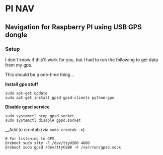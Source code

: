 # PI NAV
## Navigation for Raspberry PI using USB GPS dongle

### Setup
I don't know if this'll work for you, but I had to run the following to get data from my gps.

This should be a one-time thing...

__Install gps stuff__
```
sudo apt-get update
sudo apt-get install gpsd gpsd-clients python-gps
```

__Disable gpsd service__
```
sudo systemctl stop gpsd.socket
sudo systemctl disable gpsd.socket
```

__Add to crontab (via `sudo crontab -e`)
```
# For listening to GPS
@reboot sudo stty -F /dev/ttyUSB0 4800
@reboot sudo gpsd /dev/ttyUSB0 -F /var/run/gpsd.sock
```


